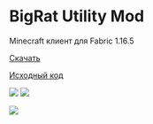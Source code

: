 # BigRat Utility Mod
Minecraft клиент для Fabric 1.16.5

[Скачать](https://github.com/ZimnyCat/BigRat/releases/download/v6.1/bigrat-v6.1.jar)

[Исходный код](https://github.com/ZimnyCat/BigRat)

![](https://img.shields.io/github/downloads/ZimnyCat/BigRat/total)
![](https://img.shields.io/badge/halal-100%25-brightgreen)

![](https://bigrat.site/bigrat.png)

